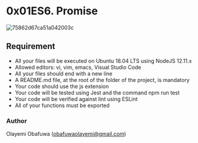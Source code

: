 #	0x01ES6. Promise

![75862d67ca51a042003c](https://github.com/Obaflour/alx-low_level_programming/assets/111001224/f24093e4-a59b-4a81-b311-d81d8d28fdfb)

##	Requirement
- All your files will be executed on Ubuntu 18.04 LTS using NodeJS 12.11.x
- Allowed editors: vi, vim, emacs, Visual Studio Code
- All your files should end with a new line
- A README.md file, at the root of the folder of the project, is mandatory
- Your code should use the js extension
- Your code will be tested using Jest and the command npm run test
- Your code will be verified against lint using ESLint
- All of your functions must be exported

###	Author
Olayemi Obafuwa (obafuwaolayemi@gmail.com)
